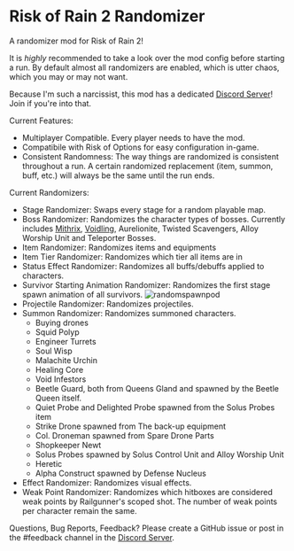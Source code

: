 # Risk of Rain 2 Randomizer

A randomizer mod for Risk of Rain 2!

It is *highly* recommended to take a look over the mod config before starting a run. By default almost all randomizers are enabled, which is utter chaos, which you may or may not want.

Because I'm such a narcissist, this mod has a dedicated [Discord Server](https://discord.gg/29PTeWaKCj)! Join if you're into that.

Current Features:
* Multiplayer Compatible. Every player needs to have the mod.
* Compatibile with Risk of Options for easy configuration in-game.
* Consistent Randomness: The way things are randomized is consistent throughout a run. A certain randomized replacement (item, summon, buff, etc.) will always be the same until the run ends.

Current Randomizers:
* Stage Randomizer: Swaps every stage for a random playable map.
* Boss Randomizer: Randomizes the character types of bosses. Currently includes [Mithrix](https://youtu.be/EZLbivjyFMk), [Voidling](https://youtu.be/HAH9Rxyl2lU), Aurelionite, Twisted Scavengers, Alloy Worship Unit and Teleporter Bosses.
* Item Randomizer: Randomizes items and equipments
* Item Tier Randomizer: Randomizes which tier all items are in
* Status Effect Randomizer: Randomizes all buffs/debuffs applied to characters.
* Survivor Starting Animation Randomizer: Randomizes the first stage spawn animation of all survivors. ![randomspawnpod](https://cdn.discordapp.com/attachments/526159007442927648/1025178769675264061/randomspawnpod.gif)
* Projectile Randomizer: Randomizes projectiles.
* Summon Randomizer: Randomizes summoned characters.
  * Buying drones
  * Squid Polyp
  * Engineer Turrets
  * Soul Wisp
  * Malachite Urchin
  * Healing Core
  * Void Infestors
  * Beetle Guard, both from Queens Gland and spawned by the Beetle Queen itself.
  * Quiet Probe and Delighted Probe spawned from the Solus Probes item
  * Strike Drone spawned from The back-up equipment
  * Col. Droneman spawned from Spare Drone Parts
  * Shopkeeper Newt
  * Solus Probes spawned by Solus Control Unit and Alloy Worship Unit
  * Heretic
  * Alpha Construct spawned by Defense Nucleus
* Effect Randomizer: Randomizes visual effects.
* Weak Point Randomizer: Randomizes which hitboxes are considered weak points by Railgunner's scoped shot. The number of weak points per character remain the same.

Questions, Bug Reports, Feedback? Please create a GitHub issue or post in the #feedback channel in the [Discord Server](https://discord.gg/29PTeWaKCj).
